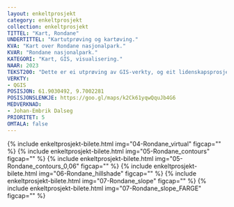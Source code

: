 ```yaml
---
layout: enkeltprosjekt
category: enkeltprosjekt
collection: enkeltprosjekt
TITTEL: "Kart, Rondane"
UNDERTITTEL: "Kartutprøving og kartøving."
KVA: "Kart over Rondane nasjonalpark."
KVAR: "Rondane nasjonalpark."
KATEGORI: "Kart, GIS, visualisering."
NAAR: 2023
TEKST200: "Dette er ei utprøving av GIS-verkty, og eit lidenskapsprosjekt for meg. Rondane nasjonalpark er eit utruleg flott landskapsområde, og ein tidlegare bruksressurs, trass i dei vanskelege fjella. I dag kan ein berre nyte han som turist, og dei slake, slepne fjella som ligg rundt kjerna i parken kontrasterar dei bratte, alpine Rondane, og dei er verkeleg eit skue saman! Eg har bruka mykje tid i desse fjella, og dette gav meg idéen til desse visualiseringane.<br><br>Sjølve dataen er flott og detaljert, fjella er flotte og ruvande - går dette an å kombinere til noko? Eg har leika meg med dette, og forsøkt å \"dokumentere\" prosessen under.<br><br>Dette er ikkje, per no, eit bruksprosjekt, men ei øving for meg og eit ynskje om å lage noko vakkert.<br><br><br><p class=tekst-liten>PS: Om du opnar bileta i ei ny fane eller lastar dei ned vil du sjå endå fleire detaljar.</p>"
VERKTY:
- QGIS
POSISJON: 61.9030492, 9.7002281
POSISJONSLENKJE: https://goo.gl/maps/k2Ck61yqwQquJb4G6
MEDVERKNAD: 
- Johan-Embrik Dalseg
PRIORITET: 5
OMTALA: false
---
```

{% include enkeltprosjekt-bilete.html img="04-Rondane_virtual" figcap="" %}
{% include enkeltprosjekt-bilete.html img="05-Rondane_contours" figcap="" %}
{% include enkeltprosjekt-bilete.html img="05-Rondane_contours_0,06" figcap="" %}
{% include enkeltprosjekt-bilete.html img="06-Rondane_hillshade" figcap="" %}
{% include enkeltprosjekt-bilete.html img="07-Rondane_slope" figcap="" %}
{% include enkeltprosjekt-bilete.html img="07-Rondane_slope_FARGE" figcap="" %}